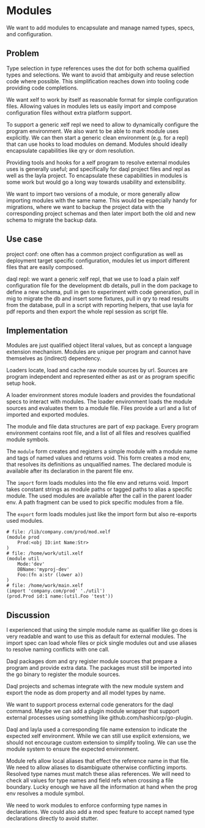 Modules
=======

We want to add modules to encapsulate and manage named types, specs, and configuration.

Problem
-------

Type selection in type references uses the dot for both schema qualified types and selections. We
want to avoid that ambiguity and reuse selection code where possible. This simplification reaches
down into tooling code providing code completions.

We want xelf to work by itself as reasonable format for simple configuration files. Allowing values
in modules lets us easily import and compose configuration files without extra platform support.

To support a generic xelf repl we need to allow to dynamically configure the program environment. We
also want to be able to mark module uses explicitly. We can then start a generic clean environment
(e.g. for a repl) that can use hooks to load modules on demand. Modules should ideally encapsulate
capabilities like qry or dom resolution.

Providing tools and hooks for a xelf program to resolve external modules uses is generally useful;
and specifically for daql project files and repl as well as the layla project. To encapsulate these
capabilities in modules is some work but would go a long way towards usability and extensibility.

We want to import two versions of a module, or more generally allow importing modules with the same
name. This would be especially handy for migrations, where we want to backup the project data with
the corresponding project schemas and then later import both the old and new schema to migrate the
backup data.

Use case
--------

project conf: one often has a common project configuration as well as deployment target specific
configuration, modules let us import different files that are easily composed.

daql repl: we want a generic xelf repl, that we use to load a plain xelf configuration file for the
development db details, pull in the dom package to define a new schema, pull in gen to experiment
with code generation, pull in mig to migrate the db and insert some fixtures, pull in qry to read
results from the database, pull in a script with reporting helpers, that use layla for pdf reports
and then export the whole repl session as script file.


Implementation
--------------

Modules are just qualified object literal values, but as concept a language extension mechanism.
Modules are unique per program and cannot have themselves as (indirect) dependency.

Loaders locate, load and cache raw module sources by url. Sources are program independent and
represented either as ast or as program specific setup hook.

A loader environment stores module loaders and provides the foundational specs to interact with
modules. The loader environment loads the module sources and evaluates them to a module file.
Files provide a url and a list of imported and exported modules.

The module and file data structures are part of exp package. Every program environment contains root
file, and a list of all files and resolves qualified module symbols.

The `module` form creates and registers a simple module with a module name and tags of named values
and returns void. This form creates a mod env, that resolves its definitions as unqualified names.
The declared module is available after its declaration in the parent file env.

The `import` form loads modules into the file env and returns void. Import takes constant strings as
module paths or tagged paths to alias a specific module. The used modules are available after the
call in the parent loader env. A path fragment can be used to pick specific modules from a file.

The `export` form loads modules just like the import form but also re-exports used modules.

	# file: /lib/company.com/prod/mod.xelf
	(module prod
		Prod:<obj ID:int Name:Str>
	)
	# file: /home/work/util.xelf
	(module util
		Mode:'dev'
		DBName:'myproj-dev'
		Foo:(fn a:str (lower a))
	)
	# file: /home/work/main.xelf
	(import 'company.com/prod' './util')
	(prod.Prod id:1 name:(util.Foo 'test'))

Discussion
----------

I experienced that using the simple module name as qualifier like go does is very readable and want
to use this as default for external modules. The import spec can load whole files or pick single
modules out and use aliases to resolve naming conflicts with one call.

Daql packages dom and qry register module sources that prepare a program and provide extra data.
The packages must still be imported into the go binary to register the module sources.

Daql projects and schemas integrate with the new module system and export the node as dom property
and all model types by name.

We want to support process external code generators for the daql command. Maybe we can add a plugin
module wrapper that support external processes using something like github.com/hashicorp/go-plugin.

Daql and layla used a corresponding file name extension to indicate the expected xelf environment.
While we can still use explicit extensions, we should not encourage custom extension to simplify
tooling. We can use the module system to ensure the expected environment.

Module refs allow local aliases that effect the reference name in that file. We need to allow
aliases to disambiguate otherwise conflicting imports. Resolved type names must match these alias
references. We will need to check all values for type names and field refs when crossing a file
boundary. Lucky enough we have all the information at hand when the prog env resolves a module
symbol.

We need to work modules to enforce conforming type names in declarations. We could also add a mod
spec feature to accept named type declarations directly to avoid stutter.

